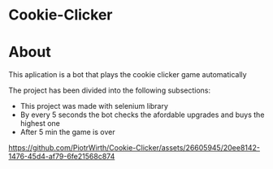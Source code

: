 # Cookie-Clicker
# About

This aplication is a bot that plays the cookie clicker game automatically

The project has been divided into the following subsections:

- This project was made with selenium library
- By every 5 seconds the bot checks the afordable upgrades and buys the highest one
- After 5 min the game is over

https://github.com/PiotrWirth/Cookie-Clicker/assets/26605945/20ee8142-1476-45d4-af79-6fe21568c874

